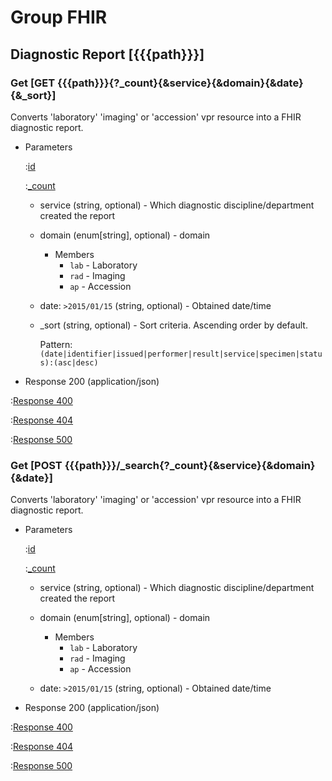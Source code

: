 # Group FHIR

## Diagnostic Report  [{{{path}}}]

### Get [GET {{{path}}}{?_count}{&service}{&domain}{&date}{&_sort}]

Converts 'laboratory' 'imaging' or 'accession' vpr resource into a FHIR diagnostic report.

+ Parameters

    :[id]({{{common}}}/parameters/fhir.id.md)

    :[_count]({{{common}}}/parameters/count.md)

    + service (string, optional) - Which diagnostic discipline/department created the report

    + domain (enum[string], optional) - domain

        + Members
            + `lab` - Laboratory
            + `rad` - Imaging
            + `ap` - Accession

    + date: `>2015/01/15` (string, optional) - Obtained date/time

    + _sort (string, optional) - Sort criteria. Ascending order by default.

        Pattern: `(date|identifier|issued|performer|result|service|specimen|status):(asc|desc)`

+ Response 200 (application/json)

:[Response 400]({{{common}}}/responses/400.md)

:[Response 404]({{{common}}}/responses/404.md)

:[Response 500]({{{common}}}/responses/500.md)


### Get [POST {{{path}}}/_search{?_count}{&service}{&domain}{&date}]

Converts 'laboratory' 'imaging' or 'accession' vpr resource into a FHIR diagnostic report.

+ Parameters

    :[id]({{{common}}}/parameters/fhir.id.md)

    :[_count]({{{common}}}/parameters/count.md)

    + service (string, optional) - Which diagnostic discipline/department created the report

    + domain (enum[string], optional) - domain

        + Members
            + `lab` - Laboratory
            + `rad` - Imaging
            + `ap` - Accession

    + date: `>2015/01/15` (string, optional) - Obtained date/time

+ Response 200 (application/json)

:[Response 400]({{{common}}}/responses/400.md)

:[Response 404]({{{common}}}/responses/404.md)

:[Response 500]({{{common}}}/responses/500.md)

